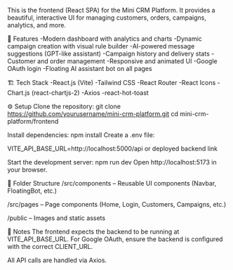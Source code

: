 This is the frontend (React SPA) for the Mini CRM Platform.
It provides a beautiful, interactive UI for managing customers, orders, campaigns, analytics, and more.

🚀 Features
-Modern dashboard with analytics and charts
-Dynamic campaign creation with visual rule builder
-AI-powered message suggestions (GPT-like assistant)
-Campaign history and delivery stats
-Customer and order management
-Responsive and animated UI
-Google OAuth login
-Floating AI assistant bot on all pages

🏗️ Tech Stack
-React.js (Vite)
-Tailwind CSS
-React Router
-React Icons
-Chart.js (react-chartjs-2)
-Axios
-react-hot-toast

⚙️ Setup
Clone the repository:
git clone https://github.com/yourusername/mini-crm-platform.git
cd mini-crm-platform/frontend

Install dependencies:
npm install
Create a .env file:

VITE_API_BASE_URL=http://localhost:5000/api     or        deployed backend link

Start the development server:
npm run dev
Open http://localhost:5173 in your browser.

🧩 Folder Structure
/src/components – Reusable UI components (Navbar, FloatingBot, etc.)

/src/pages – Page components (Home, Login, Customers, Campaigns, etc.)

/public – Images and static assets

📝 Notes
The frontend expects the backend to be running at VITE_API_BASE_URL.
For Google OAuth, ensure the backend is configured with the correct CLIENT_URL.

All API calls are handled via Axios.
